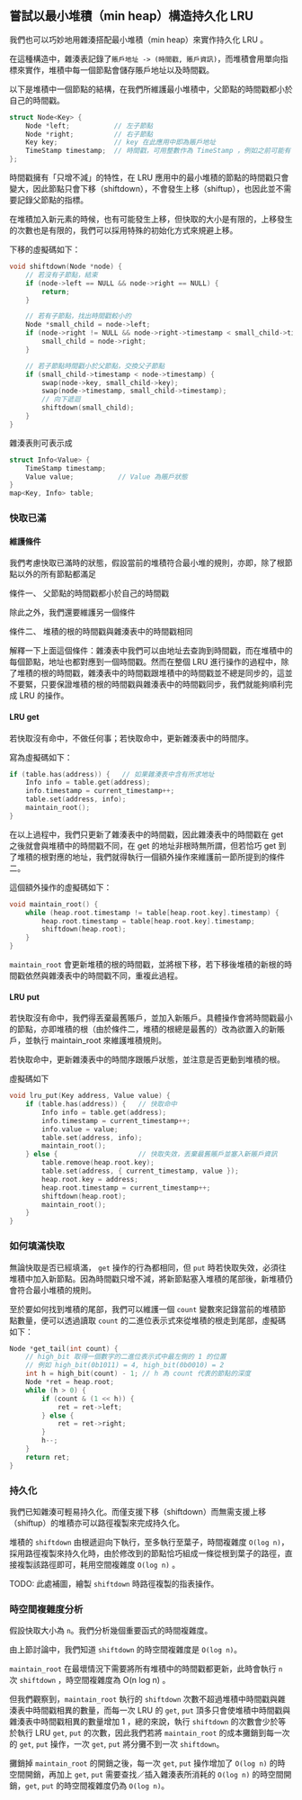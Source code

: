 ## 嘗試以最小堆積（min heap）構造持久化 LRU

我們也可以巧妙地用雜湊搭配最小堆積（min heap）來實作持久化 LRU 。

在這種構造中，雜湊表記錄了`賬戶地址 -> (時間戳, 賬戶資訊)`，而堆積會用單向指標來實作，堆積中每一個節點會儲存賬戶地址以及時間戳。

以下是堆積中一個節點的結構，在我們所維護最小堆積中，父節點的時間戳都小於自己的時間戳。

``` cpp
struct Node<Key> {
    Node *left;           // 左子節點
    Node *right;          // 右子節點
    Key key;              // key 在此應用中即為賬戶地址
    TimeStamp timestamp;  // 時間戳，可用整數作為 TimeStamp ，例如之前可能有 using TimeStamp = int;
};
```

時間戳擁有「只增不減」的特性，在 LRU 應用中的最小堆積的節點的時間戳只會變大，因此節點只會下移（shiftdown），不會發生上移（shiftup），也因此並不需要記錄父節點的指標。

在堆積加入新元素的時候，也有可能發生上移，但快取的大小是有限的，上移發生的次數也是有限的，我們可以採用特殊的初始化方式來規避上移。

下移的虛擬碼如下：

``` cpp
void shiftdown(Node *node) {
    // 若沒有子節點，結束
    if (node->left == NULL && node->right == NULL) {
        return;
    }

    // 若有子節點，找出時間戳較小的
    Node *small_child = node->left;
    if (node->right != NULL && node->right->timestamp < small_child->timestamp) {
        small_child = node->right;
    }

    // 若子節點時間戳小於父節點，交換父子節點
    if (small_child->timestamp < node->timestamp) {
        swap(node->key, small_child->key);
        swap(node->timestamp, small_child->timestamp);
        // 向下遞迴
        shiftdown(small_child);
    }
}
```

雜湊表則可表示成

``` cpp
struct Info<Value> {
    TimeStamp timestamp;
    Value value;           // Value 為賬戶狀態
}
map<Key, Info> table;
```

### 快取已滿

#### 維護條件

我們考慮快取已滿時的狀態，假設當前的堆積符合最小堆的規則，亦即，除了根節點以外的所有節點都滿足

條件一、 父節點的時間戳都小於自己的時間戳

除此之外，我們還要維護另一個條件

條件二、 堆積的根的時間戳與雜湊表中的時間戳相同

解釋一下上面這個條件：雜湊表中我們可以由地址去查詢到時間戳，而在堆積中的每個節點，地址也都對應到一個時間戳。然而在整個 LRU 進行操作的過程中，除了堆積的根的時間戳，雜湊表中的時間戳跟堆積中的時間戳並不總是同步的，這並不要緊，只要保證堆積的根的時間戳與雜湊表中的時間戳同步，我們就能夠順利完成 LRU 的操作。

#### LRU get

若快取沒有命中，不做任何事；若快取命中，更新雜湊表中的時間序。

寫為虛擬碼如下：
``` cpp
if (table.has(address)) {   // 如果雜湊表中含有所求地址
    Info info = table.get(address);
    info.timestamp = current_timestamp++;
    table.set(address, info);
    maintain_root();
}
```

在以上過程中，我們只更新了雜湊表中的時間戳，因此雜湊表中的時間戳在 get 之後就會與堆積中的時間戳不同，在 get 的地址非根時無所謂，但若恰巧 get 到了堆積的根對應的地址，我們就得執行一個額外操作來維護前一節所提到的條件二。

這個額外操作的虛擬碼如下：

``` cpp
void maintain_root() {
    while (heap.root.timestamp != table[heap.root.key].timestamp) {
        heap.root.timestamp = table[heap.root.key].timestamp;
        shiftdown(heap.root);
    }
}
```

`maintain_root` 會更新堆積的根的時間戳，並將根下移，若下移後堆積的新根的時間戳依然與雜湊表中的時間戳不同，重複此過程。

#### LRU put

若快取沒有命中，我們得丟棄最舊賬戶，並加入新賬戶。具體操作會將時間戳最小的節點，亦即堆積的根（由於條件二，堆積的根總是最舊的）改為欲置入的新賬戶，並執行 maintain\_root 來維護堆積規則。

若快取命中，更新雜湊表中的時間序跟賬戶狀態，並注意是否更動到堆積的根。

虛擬碼如下

``` cpp
void lru_put(Key address, Value value) {
    if (table.has(address)) {   // 快取命中
        Info info = table.get(address);
        info.timestamp = current_timestamp++;
        info.value = value;
        table.set(address, info);
        maintain_root();
    } else {                    // 快取失效，丟棄最舊賬戶並塞入新賬戶資訊
        table.remove(heap.root.key);
        table.set(address, { current_timestamp, value });
        heap.root.key = address;
        heap.root.timestamp = current_timestamp++;
        shiftdown(heap.root);
        maintain_root();
    }
}
```

### 如何填滿快取

無論快取是否已經填滿， `get` 操作的行為都相同，但 `put` 時若快取失效，必須往堆積中加入新節點。因為時間戳只增不減，將新節點塞入堆積的尾部後，新堆積仍會符合最小堆積的規則。

至於要如何找到堆積的尾部，我們可以維護一個 `count` 變數來記錄當前的堆積節點數量，便可以透過讀取 `count` 的二進位表示式來從堆積的根走到尾部，虛擬碼如下：

``` cpp
Node *get_tail(int count) {
    // high_bit 取得一個數字的二進位表示式中最左側的 1 的位置
    // 例如 high_bit(0b1011) = 4, high_bit(0b0010) = 2
    int h = high_bit(count) - 1; // h 為 count 代表的節點的深度
    Node *ret = heap.root;
    while (h > 0) {
        if (count & (1 << h)) {
            ret = ret->left;
        } else {
            ret = ret->right;
        }
        h--;
    }
    return ret;
}
```

### 持久化

我們已知雜湊可輕易持久化。而僅支援下移（shiftdown）而無需支援上移（shiftup）的堆積亦可以路徑複製來完成持久化。

堆積的 `shiftdown` 由根遞迴向下執行，至多執行至葉子，時間複雜度 `O(log n)`，採用路徑複製來持久化時，由於修改到的節點恰巧組成一條從根到葉子的路徑，直接複製該路徑即可，耗用空間複雜度 `O(log n)` 。

TODO: 此處補圖，繪製 `shiftdown` 時路徑複製的指表操作。

### 時空間複雜度分析

假設快取大小為 `n`。我們分析幾個重要函式的時間複雜度。

由上節討論中，我們知道 `shiftdown` 的時空間複雜度是 `O(log n)`。

`maintain_root` 在最壞情況下需要將所有堆積中的時間戳都更新，此時會執行 `n` 次 `shiftdown` ，時空間複雜度為 O(n log n) 。

但我們觀察到，`maintain_root` 執行的 `shiftdown` 次數不超過堆積中時間戳與雜湊表中時間戳相異的數量，而每一次 LRU 的 `get`, `put` 頂多只會使堆積中時間戳與雜湊表中時間戳相異的數量增加 1 ，總的來說，執行 `shiftdown` 的次數會少於等於執行 LRU `get`, `put` 的次數，因此我們若將 `maintain_root` 的成本攤銷到每一次的 `get`, `put` 操作，一次 `get`, `put` 將分攤不到一次 `shiftdown`。

攤銷掉 `maintain_root` 的開銷之後，每一次 `get`, `put` 操作增加了 `O(log n)` 的時空間開銷，再加上 `get`, `put` 需要查找／插入雜湊表所消耗的 `O(log n)` 的時空間開銷，`get`, `put` 的時空間複雜度仍為 `O(log n)`。